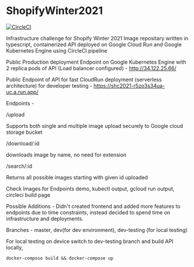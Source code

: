 # ShopifyWinter2021
[![CircleCI](https://circleci.com/gh/madhur4444/ShopifyWinter2021.svg?style=shield)](https://circleci.com/gh/madhur4444/ShopifyWinter2021)

Infrastructure challenge for Shopify Winter 2021
Image repositary written in typescript, containerized API deployed on Google Cloud Run and Google Kubernetes Engine using CircleCI pipeline

Public Production deployment Endpoint on Google Kubernetes Engine with 2 replica pods of API (Load balancer configured) - http://34.122.25.66/

Public Endpoint of API for fast CloudRun deployment (serverless architecture) for developer testing - https://shc2021-r5zo3s34ua-uc.a.run.app/

Endpoints -

/upload

Supports both single and multiple image upload securely to Google cloud storage bucket

/download/:id

downloads image by name, no need for extension

/search/:id

Returns all possible images starting with given id uploaded

Check Images for Endpoints demo, kubectl output, gcloud run output, circleci build page


Possible Additions -
Didn't created frontend and added more features to endpoints due to time constraints, instead decided to spend time on infrastructure and deployments.

Branches - master, dev(for dev environment), dev-testing (for local testing)

For local testing on device switch to dev-testing branch and build API locally,

```
docker-compose build && docker-compose up
```

